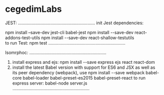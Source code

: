 # cegedimLabs
JEST:
..............................................................
init Jest dependencies:

npm install –save-dev jest-cli babel-jest
npm install --save-dev  react-addons-test-utils
npm install --save-dev react-shallow-testutils	
to run Test: npm test
..............................................................

Isomrphoc:
..............................................................
1. install express and ejs: npm install --save express ejs react react-dom
2. install the latest Babel version with support for ES6 and JSX as well as its peer dependency (webpack), use 
npm install --save webpack babel-core babel-loader babel-preset-es2015 babel-preset-react
to run express server: babel-node server.js 
..............................................................
